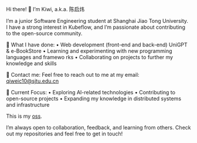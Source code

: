 Hi there! 👋 I’m Kiwi, a.k.a. 陈启炜

I’m a junior Software Engineering student at Shanghai Jiao Tong University. I have a strong interest in Kubeflow, and I’m passionate about contributing to the open-source community.

💼 What I have done:
	•	Web development (front-end and back-end) UniGPT & e-BookStore
	•	Learning and experimenting with new programming languages and framewo  rks
	•	Collaborating on projects to further my knowledge and skills

📧 Contact me:
Feel free to reach out to me at my email: qiweic10@sjtu.edu.cn

🌱 Current Focus:
	•	Exploring AI-related technologies
	•	Contributing to open-source projects
	•	Expanding my knowledge in distributed systems and infrastructure

This is my [oss](https://ossinsight.io/analyze/kiwi142857).  

I’m always open to collaboration, feedback, and learning from others. Check out my repositories and feel free to get in touch!
